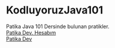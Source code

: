 # KodluyoruzJava101
Patika Java 101 Dersinde bulunan pratikler.
<br>
[Patika Dev. Hesabım](https://app.patika.dev/gizemozyildiz)
<br>
[Patika Dev](www.patika.dev)


